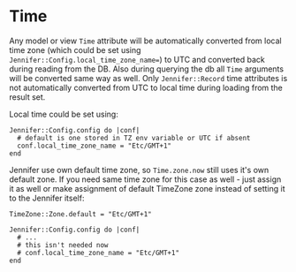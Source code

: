 # Time

Any model or view `Time` attribute will be automatically converted from local time zone (which could be set using `Jennifer::Config.local_time_zone_name=`) to UTC and converted back during reading from the DB. Also during querying the db all `Time` arguments will be converted same way as well. Only `Jennifer::Record` time attributes is not automatically converted from UTC to local time during loading from the result set.

Local time could be set using:

```crystal
Jennifer::Config.config do |conf|
  # default is one stored in TZ env variable or UTC if absent
  conf.local_time_zone_name = "Etc/GMT+1"
end
```

Jennifer use own default time zone, so `Time.zone.now` still uses it's own default zone. If you need same time zone for this case as well - just assign it as well or make assignment of default TimeZone zone instead of setting it to the Jennifer itself:

```crystal
TimeZone::Zone.default = "Etc/GMT+1"

Jennifer::Config.config do |conf|
  # ...
  # this isn't needed now
  # conf.local_time_zone_name = "Etc/GMT+1"
end
```
